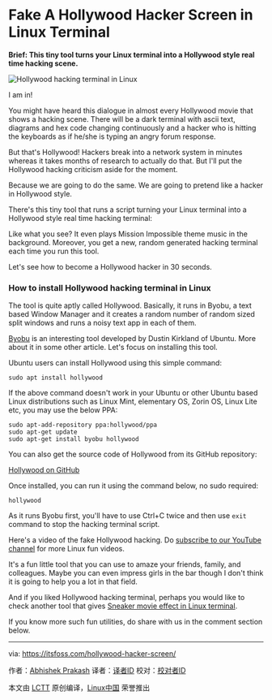 Fake A Hollywood Hacker Screen in Linux Terminal
======
**Brief: This tiny tool turns your Linux terminal into a Hollywood style real time hacking scene.**

![Hollywood hacking terminal in Linux][1]

I am in!

You might have heard this dialogue in almost every Hollywood movie that shows a hacking scene. There will be a dark terminal with ascii text, diagrams and hex code changing continuously and a hacker who is hitting the keyboards as if he/she is typing an angry forum response.

But that's Hollywood! Hackers break into a network system in minutes whereas it takes months of research to actually do that. But I'll put the Hollywood hacking criticism aside for the moment.

Because we are going to do the same. We are going to pretend like a hacker in Hollywood style.

There's this tiny tool that runs a script turning your Linux terminal into a Hollywood style real time hacking terminal:

Like what you see? It even plays Mission Impossible theme music in the background. Moreover, you get a new, random generated hacking terminal each time you run this tool.

Let's see how to become a Hollywood hacker in 30 seconds.

### How to install Hollywood hacking terminal in Linux

The tool is quite aptly called Hollywood. Basically, it runs in Byobu, a text based Window Manager and it creates a random number of random sized split windows and runs a noisy text app in each of them.

[Byobu][2] is an interesting tool developed by Dustin Kirkland of Ubuntu. More about it in some other article. Let's focus on installing this tool.

Ubuntu users can install Hollywood using this simple command:
```
sudo apt install hollywood
```

If the above command doesn't work in your Ubuntu or other Ubuntu based Linux distributions such as Linux Mint, elementary OS, Zorin OS, Linux Lite etc, you may use the below PPA:
```
sudo apt-add-repository ppa:hollywood/ppa
sudo apt-get update
sudo apt-get install byobu hollywood
```

You can also get the source code of Hollywood from its GitHub repository:

[Hollywood on GitHub][3]

Once installed, you can run it using the command below, no sudo required:

`hollywood`

As it runs Byobu first, you'll have to use Ctrl+C twice and then use `exit` command to stop the hacking terminal script.

Here's a video of the fake Hollywood hacking. Do [subscribe to our YouTube channel][4] for more Linux fun videos.

It's a fun little tool that you can use to amaze your friends, family, and colleagues. Maybe you can even impress girls in the bar though I don't think it is going to help you a lot in that field.

And if you liked Hollywood hacking terminal, perhaps you would like to check another tool that gives [Sneaker movie effect in Linux terminal][5].

If you know more such fun utilities, do share with us in the comment section below.

--------------------------------------------------------------------------------

via: https://itsfoss.com/hollywood-hacker-screen/

作者：[Abhishek Prakash][a]
译者：[译者ID](https://github.com/译者ID)
校对：[校对者ID](https://github.com/校对者ID)

本文由 [LCTT](https://github.com/LCTT/TranslateProject) 原创编译，[Linux中国](https://linux.cn/) 荣誉推出

[a]:https://itsfoss.com/author/abhishek/
[1]:https://4bds6hergc-flywheel.netdna-ssl.com/wp-content/uploads/2017/09/hollywood-hacking-linux-terminal.jpg
[2]:http://byobu.co/
[3]:https://github.com/dustinkirkland/hollywood
[4]:https://www.youtube.com/c/itsfoss?sub_confirmation=1
[5]:https://itsfoss.com/sneakers-movie-effect-linux/
